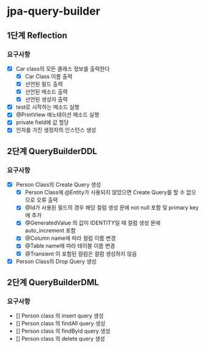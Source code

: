 # jpa-query-builder

## 1단계 Reflection

### 요구사항

- [X] Car class의 모든 클래스 정보를 출력한다
  - [X] Car Class 이름 출력
  - [X] 선언된 필드 출력
  - [X] 선언된 메소드 출력
  - [X] 선언된 생성자 출력
- [X] test로 시작하는 메소드 실행
- [X] @PrintView 애노테이션 메소드 실행
- [X] private field에 값 할당
- [X] 인자를 가진 생정자의 인스턴스 생성

## 2단계 QueryBuilderDDL

### 요구사항

- [X] Person Class의 Create Query 생성
  - [X] Person Class에 @Entity가 사용되지 않았으면 Create Query를 할 수 없으므로 오류 출력
  - [X] @Id가 사용된 필드의 경우 해당 컬럼 생성 문에 not null 포함 및 primary key에 추가
  - [X] @GeneratedValue 의 값이 IDENTITY일 때 컬럼 생성 문에 auto_increment 포함
  - [X] @Column name에 따라 컬럼 이름 변경 
  - [X] @Table name에 따라 테이블 이름 변경
  - [X] @Transient 이 포함된 컬럼은 컬럼 생성하지 않음
- [X] Person Class의 Drop Query 생성

## 2단계 QueryBuilderDML

### 요구사항

- [] Person class 의 insert query 생성
- [] Person class 의 findAll query 생성
- [] Person class 의 findById query 생성
- [] Person class 의 delete query 생성
